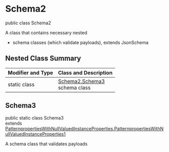 # Schema2
public class Schema2

A class that contains necessary nested
- schema classes (which validate payloads), extends JsonSchema

## Nested Class Summary
| Modifier and Type | Class and Description |
| ----------------- | ---------------------- |
| static class | [Schema2.Schema3](#schema3)<br> schema class |

## Schema3
public static class Schema3<br>
extends [PatternpropertiesWithNullValuedInstanceProperties.PatternpropertiesWithNullValuedInstanceProperties1](../../../../../../components/schemas/PatternpropertiesWithNullValuedInstanceProperties.md#patternpropertieswithnullvaluedinstanceproperties1)

A schema class that validates payloads
